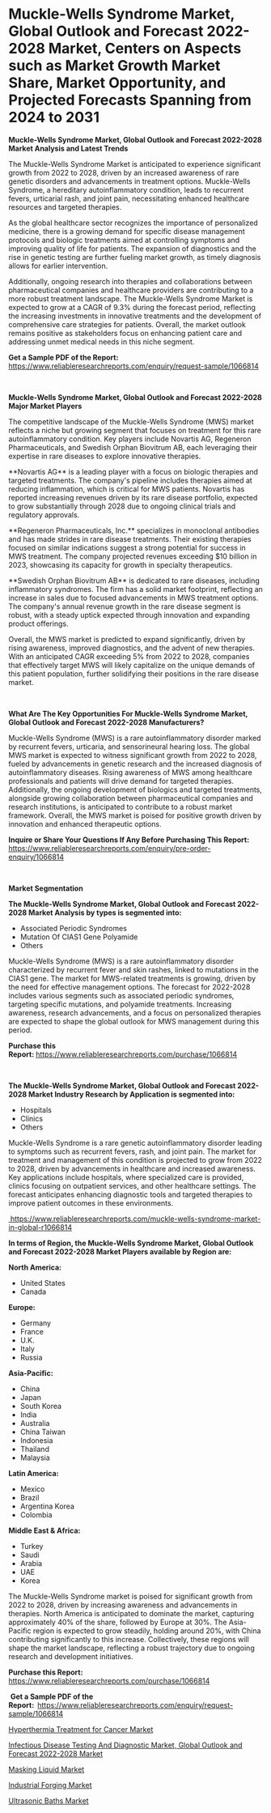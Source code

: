 <p><h1>Muckle-Wells Syndrome Market, Global Outlook and Forecast 2022-2028 Market, Centers on Aspects such as Market Growth Market Share, Market Opportunity, and Projected Forecasts Spanning from 2024 to 2031</h1></p><p><strong>Muckle-Wells Syndrome Market, Global Outlook and Forecast 2022-2028 Market Analysis and Latest Trends</strong></p>
<p><p>The Muckle-Wells Syndrome Market is anticipated to experience significant growth from 2022 to 2028, driven by an increased awareness of rare genetic disorders and advancements in treatment options. Muckle-Wells Syndrome, a hereditary autoinflammatory condition, leads to recurrent fevers, urticarial rash, and joint pain, necessitating enhanced healthcare resources and targeted therapies. </p><p>As the global healthcare sector recognizes the importance of personalized medicine, there is a growing demand for specific disease management protocols and biologic treatments aimed at controlling symptoms and improving quality of life for patients. The expansion of diagnostics and the rise in genetic testing are further fueling market growth, as timely diagnosis allows for earlier intervention.</p><p>Additionally, ongoing research into therapies and collaborations between pharmaceutical companies and healthcare providers are contributing to a more robust treatment landscape. The Muckle-Wells Syndrome Market is expected to grow at a CAGR of 9.3% during the forecast period, reflecting the increasing investments in innovative treatments and the development of comprehensive care strategies for patients. Overall, the market outlook remains positive as stakeholders focus on enhancing patient care and addressing unmet medical needs in this niche segment.</p></p>
<p><strong>Get a Sample PDF of the Report:&nbsp;</strong> <a href="https://www.reliableresearchreports.com/enquiry/request-sample/1066814">https://www.reliableresearchreports.com/enquiry/request-sample/1066814</a></p>
<p>&nbsp;</p>
<p><strong>Muckle-Wells Syndrome Market, Global Outlook and Forecast 2022-2028 Major Market Players</strong></p>
<p><p>The competitive landscape of the Muckle-Wells Syndrome (MWS) market reflects a niche but growing segment that focuses on treatment for this rare autoinflammatory condition. Key players include Novartis AG, Regeneron Pharmaceuticals, and Swedish Orphan Biovitrum AB, each leveraging their expertise in rare diseases to explore innovative therapies.</p><p>**Novartis AG** is a leading player with a focus on biologic therapies and targeted treatments. The company's pipeline includes therapies aimed at reducing inflammation, which is critical for MWS patients. Novartis has reported increasing revenues driven by its rare disease portfolio, expected to grow substantially through 2028 due to ongoing clinical trials and regulatory approvals.</p><p>**Regeneron Pharmaceuticals, Inc.** specializes in monoclonal antibodies and has made strides in rare disease treatments. Their existing therapies focused on similar indications suggest a strong potential for success in MWS treatment. The company projected revenues exceeding $10 billion in 2023, showcasing its capacity for growth in specialty therapeutics.</p><p>**Swedish Orphan Biovitrum AB** is dedicated to rare diseases, including inflammatory syndromes. The firm has a solid market footprint, reflecting an increase in sales due to focused advancements in MWS treatment options. The company's annual revenue growth in the rare disease segment is robust, with a steady uptick expected through innovation and expanding product offerings.</p><p>Overall, the MWS market is predicted to expand significantly, driven by rising awareness, improved diagnostics, and the advent of new therapies. With an anticipated CAGR exceeding 5% from 2022 to 2028, companies that effectively target MWS will likely capitalize on the unique demands of this patient population, further solidifying their positions in the rare disease market.</p></p>
<p>&nbsp;</p>
<p><strong>What Are The Key Opportunities For Muckle-Wells Syndrome Market, Global Outlook and Forecast 2022-2028 Manufacturers?</strong></p>
<p><p>Muckle-Wells Syndrome (MWS) is a rare autoinflammatory disorder marked by recurrent fevers, urticaria, and sensorineural hearing loss. The global MWS market is expected to witness significant growth from 2022 to 2028, fueled by advancements in genetic research and the increased diagnosis of autoinflammatory diseases. Rising awareness of MWS among healthcare professionals and patients will drive demand for targeted therapies. Additionally, the ongoing development of biologics and targeted treatments, alongside growing collaboration between pharmaceutical companies and research institutions, is anticipated to contribute to a robust market framework. Overall, the MWS market is poised for positive growth driven by innovation and enhanced therapeutic options.</p></p>
<p><strong>Inquire or Share Your Questions If Any Before Purchasing This Report:</strong> <a href="https://www.reliableresearchreports.com/enquiry/pre-order-enquiry/1066814">https://www.reliableresearchreports.com/enquiry/pre-order-enquiry/1066814</a></p>
<p>&nbsp;</p>
<p><strong>Market Segmentation</strong></p>
<p><strong>The Muckle-Wells Syndrome Market, Global Outlook and Forecast 2022-2028 Market Analysis by types is segmented into:</strong></p>
<p><ul><li>Associated Periodic Syndromes</li><li>Mutation Of CIAS1 Gene Polyamide</li><li>Others</li></ul></p>
<p><p>Muckle-Wells Syndrome (MWS) is a rare autoinflammatory disorder characterized by recurrent fever and skin rashes, linked to mutations in the CIAS1 gene. The market for MWS-related treatments is growing, driven by the need for effective management options. The forecast for 2022-2028 includes various segments such as associated periodic syndromes, targeting specific mutations, and polyamide treatments. Increasing awareness, research advancements, and a focus on personalized therapies are expected to shape the global outlook for MWS management during this period.</p></p>
<p><strong>Purchase this Report:&nbsp;</strong><a href="https://www.reliableresearchreports.com/purchase/1066814">https://www.reliableresearchreports.com/purchase/1066814</a></p>
<p>&nbsp;</p>
<p><strong>The Muckle-Wells Syndrome Market, Global Outlook and Forecast 2022-2028 Market Industry Research by Application is segmented into:</strong></p>
<p><ul><li>Hospitals</li><li>Clinics</li><li>Others</li></ul></p>
<p><p>Muckle-Wells Syndrome is a rare genetic autoinflammatory disorder leading to symptoms such as recurrent fevers, rash, and joint pain. The market for treatment and management of this condition is projected to grow from 2022 to 2028, driven by advancements in healthcare and increased awareness. Key applications include hospitals, where specialized care is provided, clinics focusing on outpatient services, and other healthcare settings. The forecast anticipates enhancing diagnostic tools and targeted therapies to improve patient outcomes in these environments.</p></p>
<p><a href="https://www.reliableresearchreports.com/muckle-wells-syndrome-market-in-global-r1066814">&nbsp;https://www.reliableresearchreports.com/muckle-wells-syndrome-market-in-global-r1066814</a></p>
<p><strong>In terms of Region, the Muckle-Wells Syndrome Market, Global Outlook and Forecast 2022-2028 Market Players available by Region are:</strong></p>
<p>
    <p> <strong> North America: </strong>
        <ul>
            <li>United States</li>
            <li>Canada</li>
        </ul>
        </p> 
    <p> <strong> Europe: </strong>
        <ul>
            <li>Germany</li>
            <li>France</li>
            <li>U.K.</li>
            <li>Italy</li>
            <li>Russia</li>
        </ul>
        </p> 
    <p> <strong> Asia-Pacific: </strong>
        <ul>
            <li>China</li>
            <li>Japan</li>
            <li>South Korea</li>
            <li>India</li>
            <li>Australia</li>
            <li>China Taiwan</li>
            <li>Indonesia</li>
            <li>Thailand</li>
            <li>Malaysia</li>
        </ul>
        </p> 
    <p> <strong> Latin America: </strong>
        <ul>
            <li>Mexico</li>
            <li>Brazil</li>
            <li>Argentina Korea</li>
            <li>Colombia</li>
        </ul>
        </p> 
    <p> <strong> Middle East & Africa: </strong>
        <ul>
            <li>Turkey</li>
            <li>Saudi</li>
            <li>Arabia</li>
            <li>UAE</li>
            <li>Korea</li>
        </ul>
    </p>
    </p>
<p><p>The Muckle-Wells Syndrome market is poised for significant growth from 2022 to 2028, driven by increasing awareness and advancements in therapies. North America is anticipated to dominate the market, capturing approximately 40% of the share, followed by Europe at 30%. The Asia-Pacific region is expected to grow steadily, holding around 20%, with China contributing significantly to this increase. Collectively, these regions will shape the market landscape, reflecting a robust trajectory due to ongoing research and development initiatives.</p></p>
<p><strong>Purchase this Report: </strong><a href="https://www.reliableresearchreports.com/purchase/1066814">https://www.reliableresearchreports.com/purchase/1066814</a></p>
<p>&nbsp;<strong>Get a Sample PDF of the Report:&nbsp;&nbsp;</strong><a href="https://www.reliableresearchreports.com/enquiry/request-sample/1066814">https://www.reliableresearchreports.com/enquiry/request-sample/1066814</a></p>
<p><strong></strong></p>
<p><p><a href="https://medium.com/@ameliahaleyi77567/this-report-aims-to-provide-a-comprehensive-presentation-of-the-global-market-for-hyperthermia-702023373919">Hyperthermia Treatment for Cancer Market</a></p><p><a href="https://github.com/SanjidaMahmud54/Market-Research-Report-List-1/blob/main/infectious-disease-testing-and-diagnostic-market-global-outlook-and-forecast-2022-2028-market.md">Infectious Disease Testing And Diagnostic Market, Global Outlook and Forecast 2022-2028 Market</a></p><p><a href="https://issuu.com/reportprime-2/docs/masking-liquid-market-size-2030.ppt_7103e84c950a8b">Masking Liquid Market</a></p><p><a href="https://issuu.com/reportprime-2/docs/industrial-forging-market-size-2030_2f6b9b93115334">Industrial Forging Market</a></p><p><a href="https://www.linkedin.com/pulse/global-ultrasonic-baths-market-trends-insights-growth-opportunities-dd47f?trackingId=i9tVY7TbRPOIzdNzoElXjw%3D%3D">Ultrasonic Baths Market</a></p></p>